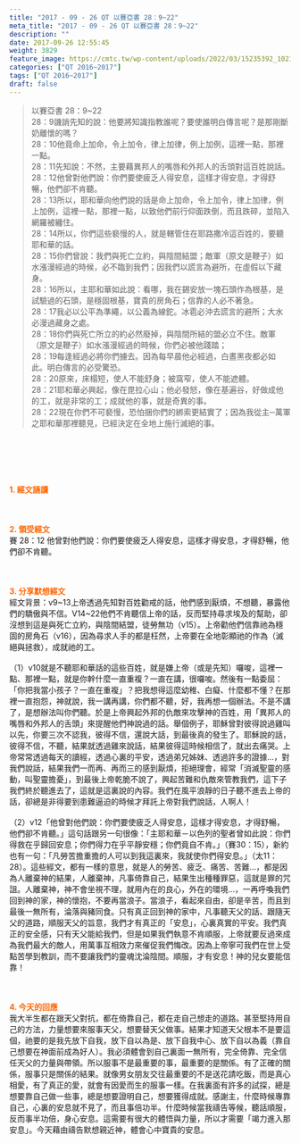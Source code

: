 ```yaml
---
title: "2017 - 09 - 26 QT 以賽亞書 28：9~22"
meta_title: "2017 - 09 - 26 QT 以賽亞書 28：9~22"
description: ""
date: 2017-09-26 12:55:45
weight: 3829
feature_image: https://cmtc.tw/wp-content/uploads/2022/03/15235392_10211799862337740_180693556567566654_o-1.webp
categories: ["QT 2016~2017"]
tags: ["QT 2016~2017"]
draft: false
---
```


<blockquote>以賽亞書 28：9~22<br />
28：9譏誚先知的說：他要將知識指教誰呢？要使誰明白傳言呢？是那剛斷奶離懷的嗎？<br />
28：10他竟命上加命，令上加令，律上加律，例上加例，這裡一點，那裡一點。<br />
28：11先知說：不然，主要藉異邦人的嘴唇和外邦人的舌頭對這百姓說話。<br />
28：12他曾對他們說：你們要使疲乏人得安息，這樣才得安息，才得舒暢，他們卻不肯聽。<br />
28：13所以，耶和華向他們說的話是命上加命，令上加令，律上加律，例上加例，這裡一點，那裡一點，以致他們前行仰面跌倒，而且跌碎，並陷入網羅被纏住。<br />
28：14所以，你們這些褻慢的人，就是轄管住在耶路撒冷這百姓的，要聽耶和華的話。<br />
28：15你們曾說：我們與死亡立約，與陰間結盟；敵軍（原文是鞭子）如水漲漫經過的時候，必不臨到我們；因我們以謊言為避所，在虛假以下藏身。<br />
28：16所以，主耶和華如此說：看哪，我在錫安放一塊石頭作為根基，是試驗過的石頭，是穩固根基，寶貴的房角石；信靠的人必不著急。<br />
28：17我必以公平為準繩，以公義為線鉈。冰雹必沖去謊言的避所；大水必漫過藏身之處。<br />
28：18你們與死亡所立的約必然廢掉，與陰間所結的盟必立不住。敵軍（原文是鞭子）如水漲漫經過的時候，你們必被他踐踏；<br />
28：19每逢經過必將你們擄去。因為每早晨他必經過，白晝黑夜都必如此。明白傳言的必受驚恐。<br />
28：20原來，床榻短，使人不能舒身；被窩窄，使人不能遮體。<br />
28：21耶和華必興起，像在毘拉心山；他必發怒，像在基遍谷，好做成他的工，就是非常的工；成就他的事，就是奇異的事。<br />
28：22現在你們不可褻慢，恐怕捆你們的綁索更結實了；因為我從主─萬軍之耶和華那裡聽見，已經決定在全地上施行滅絕的事。</blockquote><br />
&nbsp;<br />
<br />
&nbsp;<br />
<br />
<span style="color: #ff6600;"><strong>1. </strong><strong>經文誦讀</strong></span><br />
<br />
<span style="color: #ff6600;"><strong> </strong></span><br />
<br />
<span style="color: #ff6600;"><strong>2. </strong><strong>領受經文<br />
</strong></span>賽 28：12 他曾對他們說：你們要使疲乏人得安息，這樣才得安息，才得舒暢，他們卻不肯聽。<br />
<br />
&nbsp;<br />
<br />
<span style="color: #ff6600;"><strong>3. 分享默想經文<br />
</strong></span>經文背景：v9~13上帝透過先知對百姓勸戒的話，他們感到厭煩，不想聽，暴露他們的驕傲與不信。V14~22他們不肯聽信上帝的話，反而堅持尋求埃及的幫助，卻沒想到這是與死亡立約，與陰間結盟，徒勞無功（v15）。上帝勸他們信靠祂為穩固的房角石（v16），因為尋求人手的都是枉然，上帝要在全地彰顯祂的作為（滅絕與拯救），成就祂的工。<br />
<br />
（1）v10就是不聽耶和華話的這些百姓，就是嫌上帝（或是先知）囉唆，這裡一點、那裡一點，就是你幹什麼一直重複？一直在講，很囉唆。然後有一點委屈：「你把我當小孩子？一直在重複」？把我想得這麼幼稚、白癡、什麼都不懂？在那裡一直抱怨，神就說，我一講再講，你們都不聽，好，我再想一個辦法。不是不講了，是想辦法叫你們聽。於是上帝興起外邦的仇敵來攻擊神的百姓，用「異邦人的嘴唇和外邦人的舌頭」來提醒他們神說過的話。舉個例子，耶穌曾對彼得說過雞叫以先，你要三次不認我，彼得不信，還說大話，到最後真的發生了。耶穌說的話，彼得不信，不聽，結果就透過雞來說話，結果彼得這時候相信了，就出去痛哭。上帝常常透過每天的讀經，透過心裏的平安，透過弟兄姊妹、透過許多的證據…，對我們說話，結果我們一而再、再而三的感到厭煩，拒絕理會，經常「消滅聖靈的感動，叫聖靈擔憂」，到最後上帝乾脆不說了，興起苦難和仇敵來管教我們，這下子我們終於聽進去了，這就是這裏說的內容。我們在風平浪靜的日子聽不進去上帝的話，卻總是非得要到患難逼迫的時候才拜託上帝對我們說話，人啊人！<br />
<br />
（2）v12「他曾對他們說：你們要使疲乏人得安息，這樣才得安息，才得舒暢，他們卻不肯聽。」這句話跟另一句很像：「主耶和華－以色列的聖者曾如此說：你們得救在乎歸回安息；你們得力在乎平靜安穩；你們竟自不肯。」（賽30：15），新約也有一句：「凡勞苦擔重擔的人可以到我這裏來，我就使你們得安息。」（太11：28）。這些經文，都有一樣的意思，就是人的勞苦、疲乏、痛苦、苦難…，都是因為人離棄神的結果，人離棄神，凡事倚靠自己，結果生出種種罪惡，這就是罪的咒詛。人離棄神，神不會坐視不理，就用內在的良心，外在的環境…，一再呼喚我們回到神的家，神的懷抱，不要再當浪子。當浪子，看起來自由，卻是辛苦，而且到最後一無所有，淪落與豬同食。只有真正回到神的家中，凡事聽天父的話、跟隨天父的道路，順服天父的旨意，我們才有真正的「安息」，心裏真實的平安。我們真正的安全感，只有天父能給我們，但是如果我們執意不肯順服，上帝就要反過來成為我們最大的敵人，用萬事互相效力來催促我們悔改。因為上帝寧可我們在世上受點苦學到教訓，而不要讓我們的靈魂沈淪陰間。順服，才有安息！神的兒女要能信靠！<br />
<br />
&nbsp;<br />
<br />
<span style="color: #ff6600;"><strong>4. 今天的回應<br />
</strong></span>我大半生都在跟天父對抗，都在倚靠自己，都在走自己想走的道路。甚至堅持用自己的方法，力量想要來服事天父，想要替天父做事。結果才知道天父根本不是要這個，祂要的是我先放下自我，放下自以為是、放下自我中心、放下自以為義（靠自己想要在神面前成為好人）。我必須體會到自己裏面一無所有，完全倚靠、完全信任天父的力量與帶領。所以服事不是最重要的事，最重要的是關係。有了正確的關係，服事只是關係的結果。就像男女朋友交往最重要的不是送花請吃飯，而是真心相愛，有了真正的愛，就會有因愛而生的服事一樣。在我裏面有許多的試探，總是想要靠自己做一些事，總是想要證明自己，想要獲得成就。感謝主，什麼時候專靠自己，心裏的安息就不見了，而且事倍功半。什麼時候當我禱告等候，聽話順服，反而事半功倍，身心安息。這需要有很大的體悟與力量，所以才需要「竭力進入那安息」。今天藉由禱告默想親近神，體會心中寶貴的安息。<br />
<br />
&nbsp;
        